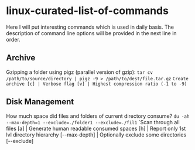 # linux-curated-list-of-commands
Here I will put interesting commands which is used in daily basis.
The description of command line options will be provided in the next line in order.

## Archive
Gzipping a folder using pigz (parallel version of gzip):
`tar cv /path/to/source/directory | pigz -9 > /path/to/dest/file.tar.gz` 
`Create archive [c] | Verbose flag [v] | Highest compression ratio (-1 to -9)`



## Disk Management
How much space did files and folders of current directory consume?
`du -ah --max-depth=1 --exclude=./folder1 --exclude=./fil1` 
`Scan through all files [a] | Generate human readable consumed spaces [h] | Report only 1st lvl directory hierarchy [--max-depth] | Optionally exclude some directories [--exclude] 

